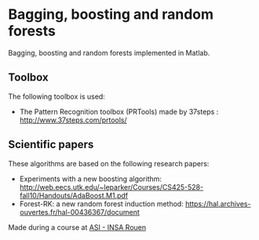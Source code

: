 # Bagging, boosting and random forests
Bagging, boosting and random forests implemented in Matlab.

## Toolbox
The following toolbox is used:
- The Pattern Recognition toolbox (PRTools) made by 37steps : http://www.37steps.com/prtools/

## Scientific papers
These algorithms are based on the following research papers:
- Experiments with a new boosting algorithm: http://web.eecs.utk.edu/~leparker/Courses/CS425-528-fall10/Handouts/AdaBoost.M1.pdf
- Forest-RK: a new random forest induction method: https://hal.archives-ouvertes.fr/hal-00436367/document

Made during a course at [ASI - INSA Rouen](http://asi.insa-rouen.fr/)
